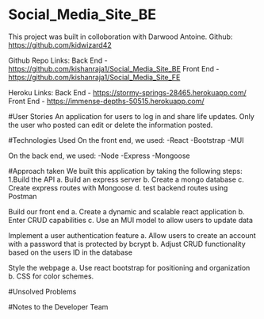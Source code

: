 # Social_Media_Site_BE

This project was built in colloboration with Darwood Antoine. Github: https://github.com/kidwizard42

Github Repo Links: Back End - https://github.com/kishanraja1/Social_Media_Site_BE Front End - https://github.com/kishanraja1/Social_Media_Site_FE

Heroku Links: Back End - https://stormy-springs-28465.herokuapp.com/ Front End - https://immense-depths-50515.herokuapp.com/

#User Stories An application for users to log in and share life updates. Only the user who posted can edit or delete the information posted.

#Technologies Used On the front end, we used: -React -Bootstrap -MUI

On the back end, we used: -Node -Express -Mongoose

#Approach taken We built this application by taking the following steps: 1.Build the API a. Build an express server b. Create a mongo database c. Create express routes with Mongoose d. test backend routes using Postman

Build our front end a. Create a dynamic and scalable react application b. Enter CRUD capabilities c. Use an MUI model to allow users to update data

Implement a user authentication feature a. Allow users to create an account with a password that is protected by bcrypt b. Adjust CRUD functionality based on the users ID in the database

Style the webpage a. Use react bootstrap for positioning and organization b. CSS for color schemes.

#Unsolved Problems

#Notes to the Developer Team
